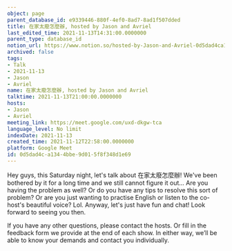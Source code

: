 ```yaml
---
object: page
parent_database_id: e9339446-880f-4ef0-8ad7-8ad1f507dded
title: 在家太廢怎麼辦, hosted by Jason and Avriel
last_edited_time: 2021-11-13T14:31:00.0000000
parent_type: database_id
notion_url: https://www.notion.so/hosted-by-Jason-and-Avriel-0d5dad4ca1344bbe9d015f8f348d1e69
archived: false
tags:
- Talk
- 2021-11-13
- Jason
- Avriel
name: 在家太廢怎麼辦, hosted by Jason and Avriel
talktime: 2021-11-13T21:00:00.0000000
hosts:
- Jason
- Avriel
meeting_link: https://meet.google.com/uxd-dkgw-tca
language_level: No limit
indexDate: 2021-11-13
created_time: 2021-11-12T22:58:00.0000000
platform: Google Meet
id: 0d5dad4c-a134-4bbe-9d01-5f8f348d1e69
---
```





Hey guys, this Saturday night, let's talk about 在家太廢怎麼辦! We've been bothered by it for a long time and we still cannot figure it out... Are you having the problem as well? Or do you have any tips to resolve this sort of problem? Or are you just wanting to practise English or listen to the co-host's beautiful voice? Lol. Anyway, let's just have fun and chat! Look forward to seeing you then. 

If you have any other questions, please contact the hosts. Or fill in the feedback form we provide at the end of each show. In either way, we’ll be able to know your demands and contact you individually.







